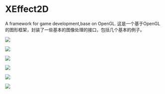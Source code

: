 XEffect2D
=========
A framework for game development,base on OpenGL.
这是一个基于OpenGL的图形框架，封装了一些基本的图像处理的接口，包括几个基本的例子。

![](https://github.com/xiajiaonly/XEffect2D/blob/master/summary/pic/exampleWaterFlowGPU.png)

![](https://github.com/xiajiaonly/XEffect2D/blob/master/summary/pic/exampleWaterColorGPU.png)

![](https://github.com/xiajiaonly/XEffect2D/blob/master/summary/pic/example3DShadow.png)

![](https://github.com/xiajiaonly/XEffect2D/blob/master/summary/pic/exampleObjModel.png)

![](https://github.com/xiajiaonly/XEffect2D/blob/master/summary/pic/exampleTF_RFID.png)

![](https://github.com/xiajiaonly/XEffect2D/blob/master/summary/pic/exampleTDCarBox2D.png)
